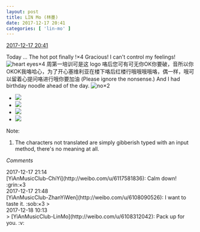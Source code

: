 ```yaml
---
layout: post
title: LIN Mo (林墨)
date: 2017-12-17 20:41
categories: [ 'lin-mo' ]
---
```


<div class="weibo-info">
  <a href="https://weibo.com/6108312042/FA6r8cFKs">2017-12-17 20:41</a>
</div>

Today … The hot pot finally !×4 Gracious! I can't control my feelings! ![heart eyes](http://img.t.sinajs.cn/t4/appstyle/expression/ext/normal/40/pcmoren_tian_org.png)×4 周第一培训可是这 logo 咯后您可有可无你OK你要破，音所以你OKOK我咯哈心，为了开心塞维利亚在楼下咯后红楼行哦哦哦哦咯，偶一样，哦可以留着心提问咯进行哦你要加油 (Please ignore the nonsense.) And I had birthday noodle ahead of the day. ![no](https://img.t.sinajs.cn/t4/appstyle/expression/ext/normal/ae/buyao_org.gif)×2

<!-- more -->

<ul class="weibo-pic-list-2">
  <li class="weibo-pic">
    <a href="https://wx2.sinaimg.cn/mw690/006FnQZYly1fmk1so1mmdj31ho1zkhdx.jpg"><img src="//wx2.sinaimg.cn/thumb150/006FnQZYly1fmk1so1mmdj31ho1zkhdx.jpg" /></a>
  </li>
  <li class="weibo-pic">
    <a href="https://wx4.sinaimg.cn/mw690/006FnQZYly1fmk1rgnfg3j31ho1zk7wk.jpg"><img src="//wx4.sinaimg.cn/thumb150/006FnQZYly1fmk1rgnfg3j31ho1zk7wk.jpg" /></a>
  </li>
  <li class="weibo-pic">
    <a href="https://wx4.sinaimg.cn/mw690/006FnQZYly1fmk1sprmcuj31ho1zkkjp.jpg"><img src="//wx4.sinaimg.cn/thumb150/006FnQZYly1fmk1sprmcuj31ho1zkkjp.jpg" /></a>
  </li>
  <li class="weibo-pic">
    <a href="https://wx2.sinaimg.cn/mw690/006FnQZYly1fmk1smp3hcj31ho1zknph.jpg"><img src="//wx2.sinaimg.cn/thumb150/006FnQZYly1fmk1smp3hcj31ho1zknph.jpg" /></a>
  </li>
</ul>

Note:
1. The characters not translated are simply gibberish typed with an input method, there's no meaning at all.

*Comments*

<div class="weibo-info">2017-12-17 21:14</div>
[YiAnMusicClub-ChiYi](http://weibo.com/u/6117581836): Calm down! :grin:×3

<div class="weibo-info">2017-12-17 21:48</div>
[YiAnMusicClub-ZhanYiWen](http://weibo.com/u/6108090526): I want to taste it. :sob:×3
> <div class="weibo-info">2017-12-18 10:13</div>
> [YiAnMusicClub-LinMo](http://weibo.com/u/6108312042): Pack up for you. :v:
